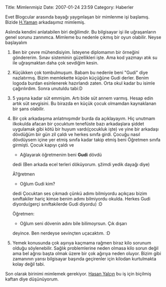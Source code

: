 Title: Mimlenmişiz
Date: 2007-01-24 23:59
Category: Haberler

Evet Blogcular arasında bayağı yaygınlaşan bir mimlenme işi başlamış.
Bizide [H.Yaman][] arkadaşımız mimlemiş.

Aslında kendini anlatabilen biri değilimdir. Bu bilgisayar işi ile
uğraşanların genel sorunu zannımca. Mimleme bu nedenle çıkmış bir oyun
olabilir. Neyse başlayalım<!--more-->

1.  Ben bir çevre mühendisiyim. İsteyene diplomamın bir örneğini
    göndererim. Sınav sisteminin güzellikleri işte. Ama kod yazmayı atık
    su ile uğraşmaktan daha çok sevdiğim kesin.
2.  Küçükken çok tombulmuşum. Babam bu nedenle beni "Gudi" diye
    nazlatırmış. Bizim memlekette küpün küçüğüne Gudi derler. Benim
    logoda burdan esinlenerek hazırlandı zaten. Orta okul kadar bu
    isimle çağırılırdım. Sonra unutuldu tabi:D
3.  5 yaşına kadar süt emmişim. Artı bide süt annem varmış. Hesap edin
    artık süt sevgisini. Bu birazda en küçük çocuk olmamdan kaynaklanan
    bir şans olabilir.
4.  Bir çok arkadaşıma anlatmışımdır burda da açıklayayım. Hiç unutmam
    ilkokulda afacan bir çocuktum tenefüste bazı arkadaşlara şiddet
    uygulamak gibi kötü bir huyum vardı(çocukluk işte) ve yine bir
    arkadaşı dövdüğüm bir gün zil çaldı ve herkes sınıfa girdi. Çocuğu
    nasıl dövdüysem içine yer etmiş sınıfa kadar takip etmiş beni
    Öğretmen sınıfa girmişti. Çocuk kapıyı çaldı ve   
      
    - Ağlayarak öğretmenim beni **Gudi** dövdü   
      
    dedi (Ben arkada ecel terleri döküyorum. şžimdi yedik dayağı diye)  
      
    Ã?ğretmen   
      
    - Oğlum Gudi kim?   
      
    dedi Çocuktan ses çıkmadı çünkü adımı bilmiyordu açıkçası bizim
    sınıftakiler hariç kimse benim adımı bilmiyordu okulda. Herkes Gudi
    diyordu(gerçi sınıftakilerde Gudi diyordu) :D  
      
    Öğretmen:  
      
    - Oğlum seni dövenin adını bile bilimoyrsun. Çık dışarı   
      
    deyince. Ben nerdeyse sevinçten uçacaktım. :D   
      
5.  Yemek konusunda çok aşırıya kaçmama rağmen biraz kilo sorunum olduğu
    söylenebilir. Sağlık problemlerine neden olmasa kilo sorun değil ama
    bel ağrısı başta olmak üzere bir çok ağırıya neden oluyor. Bizim
    gibi zamanının yarısı bilgisayar başında geçirenler için kilodan
    kurtulmakta kolay değil tabi.

Son olarak birinimi mimlemek gerekiyor. [Hasan Yalçın][] bu iş için
biçilmiş kaftan diye düşünüyorum.

</p>

  [H.Yaman]: http://www.h-yaman.com/mimlendik-mimleriz-o-zaman
  [Hasan Yalçın]: http://hasanyalcin.com/
